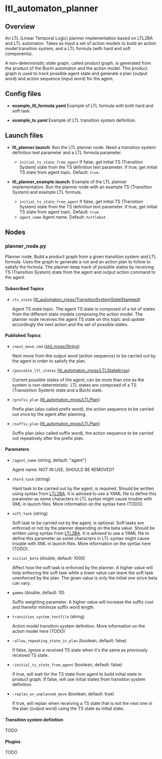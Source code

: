 # ltl_automaton_planner

## Overview
An LTL (Linear Temporal Logic) planner implementation based on LTL2BA and LTL automaton. Takes as input a set of action models to build an action model transition system, and a LTL formula (with hard and soft components).

A non-deterministic state graph, called product graph, is generated from the product of the Buchi automaton and the action model. This product graph is used to track possible agent state and generate a plan (output word) and action sequence (input word) for the agent.

## Config files
- **example_ltl_formula.yaml** Example of LTL formula with both hard and soft task.

- **example_ts.yaml** Example of LTL transition system definition.

## Launch files
- **ltl_planner.launch**: Run the LTL planner node. Need a transition system definition text parameter and a LTL formula parameter.
	- `initial_ts_state_from_agent` If false, get initial TS (Transition System) state from the TS definition text parameter. If true, get initial TS state from agent topic. Default: `true`.

- **ltl_planner_example.launch**: Example of the LTL planner implementation. Run the planner node with an example TS (Transition System) and example LTL formula.
	- `initial_ts_state_from_agent` If false, get initial TS (Transition System) state from the TS definition text parameter. If true, get initial TS state from agent topic. Default: `true`.
	- `agent_name` Agent name. Default: `turtlebot`.

## Nodes
### planner_node.py
Planner node. Build a product graph from a given transition system and LTL formula. Uses the graph to generate a run and an action plan to follow to satisfy the formula. The planner keep track of possible states by receiving TS (Transition System) state from the agent and output action command to the agent.

#### Subscribed Topics
- `/ts_state` ([ltl_automaton_msgs/TransitionSystemStateStamped](/ltl_automaton_msgs/msg/TransitionSystemStateStamped.msg))

	Agent TS state topic. The agent TS state is composed of a list of states from the different state models composing the action model. The planner node receives the agent TS state on this topic and update accordingly the next action and the set of possible states.

#### Published Topics
- `/next_move_cmd` ([std_msgs/String](http://docs.ros.org/en/noetic/api/std_msgs/html/msg/String.html))

	Next move from the output word (action sequence) to be carried out by the agent in order to satisfy the plan.

- `/possible_ltl_states` ([ltl_automaton_msgs/LTLStateArray](/ltl_automaton_msgs/msg/LTLStateArray.msg))
	
	Current possible states of the agent, can be more than one as the system is non-deterministic. LTL states are composed of a TS (Transisition System) state and a Büchi state.

- `/prefix_plan` ([ltl_automaton_msgs/LTLPlan](/ltl_automaton_msgs/msg/LTLPlan.msg))

	Prefix plan (also called prefix word), the action sequence to be carried out once by the agent after planning.

- `/suffix_plan` ([ltl_automaton_msgs/LTLPlan](/ltl_automaton_msgs/msg/LTLPlan.msg))
	
	Suffix plan (also called suffix word), the action sequence to be carried out repeatively after the prefix plan.

#### Parameters
- `/agent_name` (string, default: "agent")

	Agent name. NOT IN USE, SHOULD BE REMOVED?

- `/hard_task` (string)

	Hard task to be carried out by the agent, is required. Should be written using syntax from [LTL2BA](http://www.lsv.fr/~gastin/ltl2ba/). It is advised to use a YAML file to define this parameter as some characters in LTL syntax might cause trouble with XML in launch files. More information on the syntax here (TODO).

- `soft_task` (string)

	Soft task to be carried out by the agent, is optional. Soft tasks are enforced or not by the planner depending on the beta value. Should be written using syntax from [LTL2BA](http://www.lsv.fr/~gastin/ltl2ba/). It is advised to use a YAML file to define this parameter as some characters in LTL syntax might cause trouble with XML in launch files. More information on the syntax here (TODO).

- `initial_beta` (double, default: 1000)

	Affect how the soft task is enforced by the planner. A higher value will help enforcing the soft task while a lower value can leave the soft task unenforced by the plan. The given value is only the initial one since beta can vary.

- `gamma` (double, default: 10)

	Suffix weighting parameter. A higher value will increase the suffix cost and therefor minimize suffix word length.

- `transition_system_textfile` (string)

	Action model transition system definition. More information on the action model here (TODO)


- `~allow_repeating_state_in_plan` (boolean, default: false)
	
	If false, ignore a received TS state when it's the same as previously received TS state.


- `~initial_ts_state_from_agent` (boolean, default: false)

	If true, will wait for the TS state from agent to build initial state in product graph. If false, will use initial states from transition system definition.


- `~replan_on_unplanned_move` (boolean, default: true)
	
	If true, will replan when receiving a TS state that is not the next one in the plan (output word) using the TS state as initial state.
	

#### Transition system definition
TODO

#### Plugins
TODO

